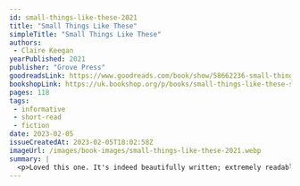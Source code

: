 ```yaml
---
id: small-things-like-these-2021
title: "Small Things Like These"
simpleTitle: "Small Things Like These"
authors:
 - Claire Keegan
yearPublished: 2021
publisher: "Grove Press"
goodreadsLink: https://www.goodreads.com/book/show/58662236-small-things-like-these
bookshopLink: https://uk.bookshop.org/p/books/small-things-like-these-shortlisted-for-the-booker-prize-2022-claire-keegan/6161216?ean=9780571368709
pages: 118
tags:
 - informative
 - short-read
 - fiction
date: 2023-02-05
issueCreatedAt: 2023-02-05T18:02:58Z
imageUrl: /images/book-images/small-things-like-these-2021.webp
summary: |
  <p>Loved this one. It's indeed beautifully written; extremely readable and interesting. It has a softness, and I really enjoyed my time with this one :) Also nice to learn some Irish words and culture!</p>
---
```


